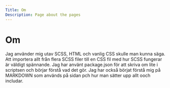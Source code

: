 ```yaml
---
Title: Om
Description: Page about the pages
---
```


Om
==================

Jag använder mig utav SCSS, HTML och vanlig CSS skulle man kunna säga. Att importera allt från flera SCSS filer till en CSS fil med hur SCSS fungerar är väldigt spännande. Jag har använt package.json för att skriva om lite i scriptsen och börjar förstå vad det gör.
Jag har också börjat förstå mig på MARKDOWN som används på sidan pch hur man sätter upp allt ooch includar.